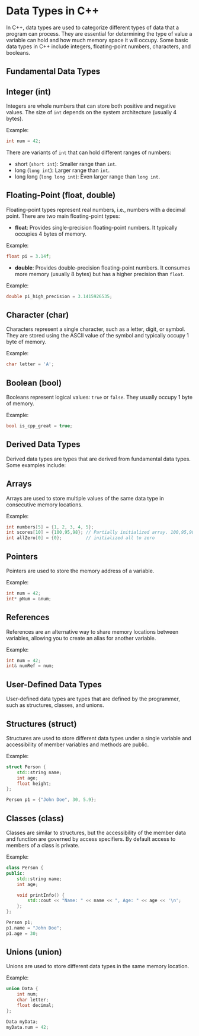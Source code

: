 # Data Types in C++

In C++, data types are used to categorize different types of data that a program can process. They are essential for determining the type of value a variable can hold and how much memory space it will occupy. Some basic data types in C++ include integers, floating-point numbers, characters, and booleans.

## Fundamental Data Types

## Integer (int)
Integers are whole numbers that can store both positive and negative values. The size of `int` depends on the system architecture (usually 4 bytes). 

Example:
```cpp
int num = 42;
```

There are variants of `int` that can hold different ranges of numbers:
- short (`short int`): Smaller range than `int`.
- long (`long int`): Larger range than `int`.
- long long (`long long int`): Even larger range than `long int`.

## Floating-Point (float, double)
Floating-point types represent real numbers, i.e., numbers with a decimal point. There are two main floating-point types:

- **float**: Provides single-precision floating-point numbers. It typically occupies 4 bytes of memory.

Example:
```cpp
float pi = 3.14f;
```

- **double**: Provides double-precision floating-point numbers. It consumes more memory (usually 8 bytes) but has a higher precision than `float`.

Example:
```cpp
double pi_high_precision = 3.1415926535;
```

## Character (char)
Characters represent a single character, such as a letter, digit, or symbol. They are stored using the ASCII value of the symbol and typically occupy 1 byte of memory.

Example:
```cpp
char letter = 'A';
```

## Boolean (bool)
Booleans represent logical values: `true` or `false`. They usually occupy 1 byte of memory.

Example:
```cpp
bool is_cpp_great = true;
```

## Derived Data Types

Derived data types are types that are derived from fundamental data types. Some examples include:

## Arrays
Arrays are used to store multiple values of the same data type in consecutive memory locations.

Example:
```cpp
int numbers[5] = {1, 2, 3, 4, 5};
int scores[10] = {100,95,98}; // Partially initialized array. 100,95,98 initialized on first 3 indexes , rest indexes are initialiazed with 0
int allZero[0] = {0};         // initialized all to zero 
```

## Pointers
Pointers are used to store the memory address of a variable.

Example:
```cpp
int num = 42;
int* pNum = &num;
```

## References
References are an alternative way to share memory locations between variables, allowing you to create an alias for another variable.

Example:
```cpp
int num = 42;
int& numRef = num;
```

## User-Defined Data Types

User-defined data types are types that are defined by the programmer, such as structures, classes, and unions.

## Structures (struct)
Structures are used to store different data types under a single variable and accessibility of member variables and methods are public.

Example:
```cpp
struct Person {
    std::string name;
    int age;
    float height;
};

Person p1 = {"John Doe", 30, 5.9};
```

## Classes (class)
Classes are similar to structures, but the accessibility of the member data and function are governed by access specifiers. By default access to members of a class is private.

Example:
```cpp
class Person {
public:
    std::string name;
    int age;

    void printInfo() {
        std::cout << "Name: " << name << ", Age: " << age << '\n';
    };
};

Person p1;
p1.name = "John Doe";
p1.age = 30;
```

## Unions (union)
Unions are used to store different data types in the same memory location.

Example:
```cpp
union Data {
    int num;
    char letter;
    float decimal;
};

Data myData;
myData.num = 42;
```
